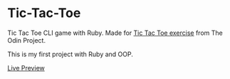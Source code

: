 # Tic-Tac-Toe
<p>Tic Tac Toe CLI game with Ruby. Made for <a href="https://www.theodinproject.com/lessons/ruby-tic-tac-toe">Tic Tac Toe exercise</a> from The Odin Project.</p>
<p>This is my first project with Ruby and OOP.</p>
<p><a href="https://replit.com/@EduardoCarneir6/Tic-Tac-Toe?v=1">Live Preview</a></p>
